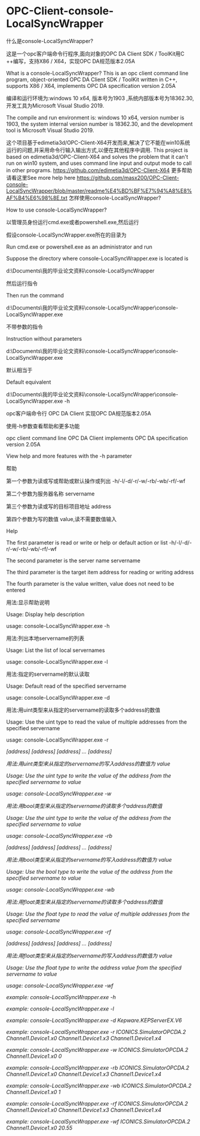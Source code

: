 # OPC-Client-console-LocalSyncWrapper
什么是console-LocalSyncWrapper? 

这是一个opc客户端命令行程序,面向对象的OPC DA Client SDK / ToolKit用C ++编写，支持X86 / X64，实现OPC DA规范版本2.05A

What is a console-LocalSyncWrapper? This is an opc client command line program, object-oriented OPC DA Client SDK / ToolKit written in C++, supports X86 / X64, implements OPC DA specification version 2.05A 

编译和运行环境为:windows 10 x64, 版本号为1903 ,系统内部版本号为18362.30,开发工具为Microsoft Visual Studio 2019. 

The compile and run environment is: windows 10 x64, version number is 1903, the system internal version number is 18362.30, and the development tool is Microsoft Visual Studio 2019.

这个项目基于edimetia3d/OPC-Client-X64开发而来,解决了它不能在win10系统运行的问题,并采用命令行输入输出方式,以便在其他程序中调用.
This project is based on edimetia3d/OPC-Client-X64 and solves the problem that it can't run on win10 system, and uses command line input and output mode to call in other programs.
https://github.com/edimetia3d/OPC-Client-X64
更多帮助请看这里See more help here
https://github.com/masx200/OPC-Client-console-LocalSyncWrapper/blob/master/readme%E4%BD%BF%E7%94%A8%E8%AF%B4%E6%98%8E.txt
怎样使用console-LocalSyncWrapper?

How to use console-LocalSyncWrapper?

以管理员身份运行cmd.exe或者powershell.exe,然后运行

假设console-LocalSyncWrapper.exe所在的目录为 

Run cmd.exe or powershell.exe as an administrator and run

Suppose the directory where console-LocalSyncWrapper.exe is located is

d:\Documents\我的毕业论文资料\console-LocalSyncWrapper

然后运行指令

Then run the command

d:\Documents\我的毕业论文资料\console-LocalSyncWrapper\console-LocalSyncWrapper.exe

不带参数的指令

Instruction without parameters


d:\Documents\我的毕业论文资料\console-LocalSyncWrapper\console-LocalSyncWrapper.exe

默认相当于

Default equivalent

d:\Documents\我的毕业论文资料\console-LocalSyncWrapper\console-LocalSyncWrapper.exe -h


opc客户端命令行 OPC DA Client 实现OPC DA规范版本2.05A

使用-h参数查看帮助和更多功能

opc client command line OPC DA Client implements OPC DA specification version 2.05A

View help and more features with the -h parameter


帮助

第一个参数为读或写或帮助或默认操作或列出 -h/-l/-d/-r/-w/-rb/-wb/-rf/-wf

第二个参数为服务器名称 servername

第三个参数为读或写的目标项目地址 address

第四个参数为写的数值 value,读不需要数值输入

Help

The first parameter is read or write or help or default action or list -h/-l/-d/-r/-w/-rb/-wb/-rf/-wf

The second parameter is the server name servername

The third parameter is the target item address for reading or writing address

The fourth parameter is the value written, value does not need to be entered

用法:显示帮助说明

Usage: Display help description

usage: console-LocalSyncWrapper.exe -h


用法:列出本地servername的列表

Usage: List the list of local servernames

usage: console-LocalSyncWrapper.exe -l

用法:指定的servername的默认读取

Usage: Default read of the specified servername

usage: console-LocalSyncWrapper.exe -d <servername>
  
用法:用uint类型来从指定的servername的读取多个address的数值
  
Usage: Use the uint type to read the value of multiple addresses from the specified servername
  
usage: console-LocalSyncWrapper.exe -r <servername> <address> [address] [address] [address] ... [address]
  
用法:用uint类型来从指定的servername的写入address的数值为 value
  
Usage: Use the uint type to write the value of the address from the specified servername to value
  
usage: console-LocalSyncWrapper.exe -w <servername> <address> <value>
  
用法:用bool类型来从指定的servername的读取多个address的数值
  
Usage: Use the uint type to write the value of the address from the specified servername to value
  
usage: console-LocalSyncWrapper.exe -rb <servername> <address> [address] [address] [address] ... [address]
  
用法:用bool类型来从指定的servername的写入address的数值为 value
  
Usage: Use the bool type to write the value of the address from the specified servername to value
  
usage: console-LocalSyncWrapper.exe -wb <servername> <address> <value>
  
用法:用float类型来从指定的servername的读取多个address的数值
  
Usage: Use the float type to read the value of multiple addresses from the specified servername

usage: console-LocalSyncWrapper.exe -rf <servername> <address> [address] [address] [address] ... [address]
  
用法:用float类型来从指定的servername的写入address的数值为 value
  
Usage: Use the float type to write the address value from the specified servername to value
  
usage: console-LocalSyncWrapper.exe -wf <servername> <address> <value>

example: console-LocalSyncWrapper.exe -h

example: console-LocalSyncWrapper.exe -l

example: console-LocalSyncWrapper.exe -d Kepware.KEPServerEX.V6

example: console-LocalSyncWrapper.exe -r ICONICS.SimulatorOPCDA.2 Channel1.Device1.x0 Channel1.Device1.x3 Channel1.Device1.x4

example: console-LocalSyncWrapper.exe -w ICONICS.SimulatorOPCDA.2 Channel1.Device1.x0 0

example: console-LocalSyncWrapper.exe -rb ICONICS.SimulatorOPCDA.2 Channel1.Device1.x0 Channel1.Device1.x3 Channel1.Device1.x4

example: console-LocalSyncWrapper.exe -wb ICONICS.SimulatorOPCDA.2 Channel1.Device1.x0 1

example: console-LocalSyncWrapper.exe -rf ICONICS.SimulatorOPCDA.2 Channel1.Device1.x0 Channel1.Device1.x3 Channel1.Device1.x4

example: console-LocalSyncWrapper.exe -wf ICONICS.SimulatorOPCDA.2 Channel1.Device1.x0 20.55
